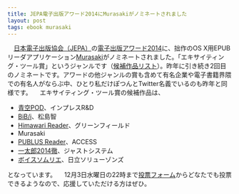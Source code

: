 ```yaml
---
title: JEPA電子出版アワード2014にMurasakiがノミネートされました
layout: post
tags: ebook murasaki
---
```


　[日本電子出版協会（JEPA）](http://www.jepa.or.jp/)の[電子出版アワード2014](http://info.jepa.or.jp/awards)に、拙作のOS X用EPUBリーダアプリケーション[Murasaki](/mac/murasaki/)がノミネートされました。「エキサイティング・ツール賞」というジャンルです（[候補作品リスト](http://info.jepa.or.jp/awards/2014list)）。昨年に引き続き2回目のノミネートです。アワードの他ジャンルの賞も含めて有名企業や電子書籍界隈での有名人がならぶ中、ひとり私だけぽつんとTwitter名義でいるのも昨年と同様です。
　エキサイティング・ツール賞の候補作品は、

- [青空POD](http://nextpublishing.jp/book/4742.html)、インプレスR&D
- [BiB/i](http://sarasa.la/bib/i/)、松島智
- [Himawari Reader](https://play.google.com/store/apps/details?id=jp.green_fld.himawari&hl=ja)、グリーンフィールド
- Murasaki
- [PUBLUS Reader](http://jp.access-company.com/products/dpub/publus/)、ACCESS
- [一太郎2014徹](http://www.justsystems.com/jp/products/ichitaro/)、ジャストシステム
- [ボイスソムリエ](http://www.hitachi-solutions-business.co.jp/products/package/sound/voice/index.html)、日立ソリューゾンズ

となっています。
　12月3日水曜日の22時まで[投票フォーム](https://docs.google.com/forms/d/1LlufI6dcaM8xIZXrkaiCHuPszzI27cZvQYytm9w57Eg/viewform)からどなたでも投票できるようなので、応援していただける方はぜひ。
